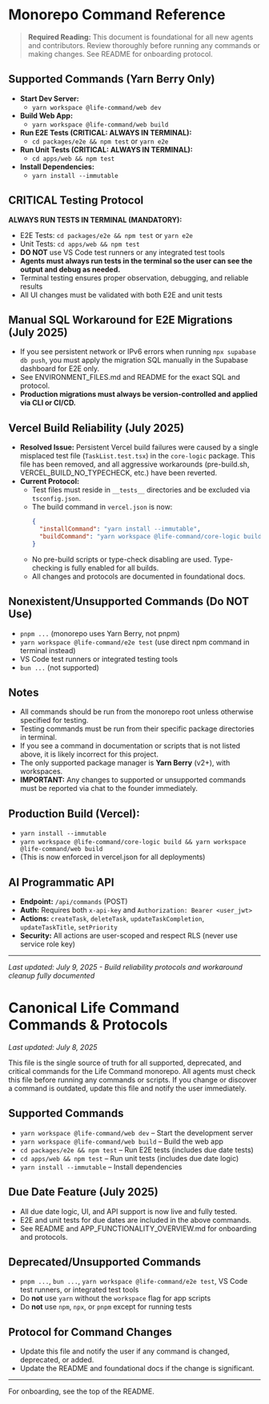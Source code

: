 # Monorepo Command Reference

> **Required Reading:** This document is foundational for all new agents and contributors. Review thoroughly before running any commands or making changes. See README for onboarding protocol.

## Supported Commands (Yarn Berry Only)

- **Start Dev Server:**
  - `yarn workspace @life-command/web dev`
- **Build Web App:**
  - `yarn workspace @life-command/web build`
- **Run E2E Tests (CRITICAL: ALWAYS IN TERMINAL):**
  - `cd packages/e2e && npm test` or `yarn e2e`
- **Run Unit Tests (CRITICAL: ALWAYS IN TERMINAL):**
  - `cd apps/web && npm test`
- **Install Dependencies:**
  - `yarn install --immutable`

## CRITICAL Testing Protocol

**ALWAYS RUN TESTS IN TERMINAL (MANDATORY):**
- E2E Tests: `cd packages/e2e && npm test` or `yarn e2e`
- Unit Tests: `cd apps/web && npm test`
- **DO NOT** use VS Code test runners or any integrated test tools
- **Agents must always run tests in the terminal so the user can see the output and debug as needed.**
- Terminal testing ensures proper observation, debugging, and reliable results
- All UI changes must be validated with both E2E and unit tests

## Manual SQL Workaround for E2E Migrations (July 2025)
- If you see persistent network or IPv6 errors when running `npx supabase db push`, you must apply the migration SQL manually in the Supabase dashboard for E2E only.
- See ENVIRONMENT_FILES.md and README for the exact SQL and protocol.
- **Production migrations must always be version-controlled and applied via CLI or CI/CD.**

## Vercel Build Reliability (July 2025)

- **Resolved Issue:** Persistent Vercel build failures were caused by a single misplaced test file (`TaskList.test.tsx`) in the `core-logic` package. This file has been removed, and all aggressive workarounds (pre-build.sh, VERCEL_BUILD_NO_TYPECHECK, etc.) have been reverted.
- **Current Protocol:**
  - Test files must reside in `__tests__` directories and be excluded via `tsconfig.json`.
  - The build command in `vercel.json` is now:
    ```json
    {
      "installCommand": "yarn install --immutable",
      "buildCommand": "yarn workspace @life-command/core-logic build && yarn workspace @life-command/web build"
    }
    ```
  - No pre-build scripts or type-check disabling are used. Type-checking is fully enabled for all builds.
  - All changes and protocols are documented in foundational docs.

## Nonexistent/Unsupported Commands (Do NOT Use)

- `pnpm ...` (monorepo uses Yarn Berry, not pnpm)
- `yarn workspace @life-command/e2e test` (use direct npm command in terminal instead)
- VS Code test runners or integrated testing tools
- `bun ...` (not supported)

## Notes
- All commands should be run from the monorepo root unless otherwise specified for testing.
- Testing commands must be run from their specific package directories in terminal.
- If you see a command in documentation or scripts that is not listed above, it is likely incorrect for this project.
- The only supported package manager is **Yarn Berry** (v2+), with workspaces.
- **IMPORTANT:** Any changes to supported or unsupported commands must be reported via chat to the founder immediately.

## Production Build (Vercel):
  - `yarn install --immutable`
  - `yarn workspace @life-command/core-logic build && yarn workspace @life-command/web build`
  - (This is now enforced in vercel.json for all deployments)

## AI Programmatic API
- **Endpoint:** `/api/commands` (POST)
- **Auth:** Requires both `x-api-key` and `Authorization: Bearer <user_jwt>`
- **Actions:** `createTask`, `deleteTask`, `updateTaskCompletion`, `updateTaskTitle`, `setPriority`
- **Security:** All actions are user-scoped and respect RLS (never use service role key)

---

_Last updated: July 9, 2025 - Build reliability protocols and workaround cleanup fully documented_

# Canonical Life Command Commands & Protocols

_Last updated: July 8, 2025_

This file is the single source of truth for all supported, deprecated, and critical commands for the Life Command monorepo. All agents must check this file before running any commands or scripts. If you change or discover a command is outdated, update this file and notify the user immediately.

## Supported Commands
- `yarn workspace @life-command/web dev` – Start the development server
- `yarn workspace @life-command/web build` – Build the web app
- `cd packages/e2e && npm test` – Run E2E tests (includes due date tests)
- `cd apps/web && npm test` – Run unit tests (includes due date logic)
- `yarn install --immutable` – Install dependencies

## Due Date Feature (July 2025)
- All due date logic, UI, and API support is now live and fully tested.
- E2E and unit tests for due dates are included in the above commands.
- See README and APP_FUNCTIONALITY_OVERVIEW.md for onboarding and protocols.

## Deprecated/Unsupported Commands
- `pnpm ...`, `bun ...`, `yarn workspace @life-command/e2e test`, VS Code test runners, or integrated test tools
- Do **not** use `yarn` without the `workspace` flag for app scripts
- Do **not** use `npm`, `npx`, or `pnpm` except for running tests

## Protocol for Command Changes
- Update this file and notify the user if any command is changed, deprecated, or added.
- Update the README and foundational docs if the change is significant.

---

For onboarding, see the top of the README.
